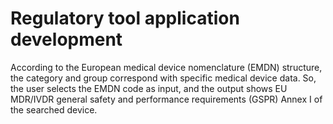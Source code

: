 # Regulatory tool application development

According to the European medical device nomenclature (EMDN) structure, the category and group correspond with specific medical device data. So, the user selects the EMDN code as input, and the output shows EU MDR/IVDR general safety and performance requirements (GSPR) Annex I of the searched device.
